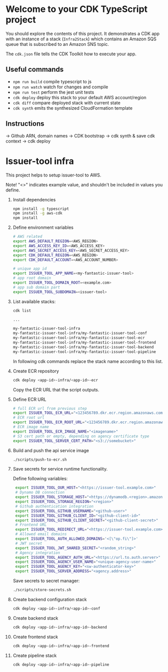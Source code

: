 # Welcome to your CDK TypeScript project

You should explore the contents of this project. It demonstrates a CDK app with an instance of a stack (`Infra2Stack`)
which contains an Amazon SQS queue that is subscribed to an Amazon SNS topic.

The `cdk.json` file tells the CDK Toolkit how to execute your app.

## Useful commands

* `npm run build`   compile typescript to js
* `npm run watch`   watch for changes and compile
* `npm run test`    perform the jest unit tests
* `cdk deploy`      deploy this stack to your default AWS account/region
* `cdk diff`        compare deployed stack with current state
* `cdk synth`       emits the synthesized CloudFormation template

## Instructions

-> Github ARN, domain names
-> CDK bootstrap
-> cdk synth & save cdk context
-> cdk deploy

# Issuer-tool infra

This project helps to setup issuer-tool to AWS.

Note! "<>" indicates example value, and shouldn't be included in values you define.

1. Install dependencies

   ```bash
   npm install -g typescript
   npm install -g aws-cdk
   npm install
   ```

1. Define environment variables

   ```bash
   # AWS related
   export AWS_DEFAULT_REGION=<AWS_REGION>
   export AWS_ACCESS_KEY_ID=<AWS_ACCESS_KEY>
   export AWS_SECRET_ACCESS_KEY=<AWS_SECRET_ACCESS_KEY>
   export CDK_DEFAULT_REGION=<AWS_REGION>
   export CDK_DEFAULT_ACCOUNT=<AWS_ACCOUNT_NUMBER>

   # unique app id
   export ISSUER_TOOL_APP_NAME=<my-fantastic-issuer-tool>
   # app root domain
   export ISSUER_TOOL_DOMAIN_ROOT=<example.com>
   # app sub domain part
   export ISSUER_TOOL_SUBDOMAIN=<issuer-tool>
   ```

1. List available stacks:

   ```bash
   cdk list

   ...

   my-fantastic-issuer-tool-infra
   my-fantastic-issuer-tool-infra/my-fantastic-issuer-tool-conf
   my-fantastic-issuer-tool-infra/my-fantastic-issuer-tool-ecr
   my-fantastic-issuer-tool-infra/my-fantastic-issuer-tool-frontend
   my-fantastic-issuer-tool-infra/my-fantastic-issuer-tool-backend
   my-fantastic-issuer-tool-infra/my-fantastic-issuer-tool-pipeline
   ```

   In following cdk commands replace the stack name according to this list.

1. Create ECR repository

   ```bash
   cdk deploy <app-id>-infra/<app-id>-ecr
   ```

   Copy the ECR URL that the script outputs.

1. Define ECR URL

   ```bash
   # full ECR url from previous step
   export ISSUER_TOOL_ECR_URL="<123456789.dkr.ecr.region.amazonaws.com/imagename>"
   # ECR root url
   export ISSUER_TOOL_ECR_ROOT_URL="<123456789.dkr.ecr.region.amazonaws.com>"
   # ECR image name
   export ISSUER_TOOL_ECR_IMAGE_NAME="<imagename>"
   # S3 cert path or empty, depending on agency certificate type
   export ISSUER_TOOL_SERVER_CERT_PATH="<s3://somebucket>"
   ```

1. Build and push the api service image

   ```bash
   ./scripts/push-to-ecr.sh
   ```

1. Save secrets for service runtime functionality.

   Define following variables:

   ```bash
    export ISSUER_TOOL_OUR_HOST="<https://issuer-tool.example.com>"
    # Dynamo DB connection
    export ISSUER_TOOL_STORAGE_HOST="<https://dynamodb.<region>.amazonaws.com>"
    export ISSUER_TOOL_STORAGE_REGION="<region>"
    # Github authentication integration
    export ISSUER_TOOL_GITHUB_USERNAME="<github-user>"
    export ISSUER_TOOL_GITHUB_CLIENT_ID="<github-client-id>"
    export ISSUER_TOOL_GITHUB_CLIENT_SECRET="<github-client-secret>"
    # Frontend URL
    export ISSUER_TOOL_REDIRECT_URL="<https://issuer-tool.example.com>"
    # Allowed email domains
    export ISSUER_TOOL_AUTH_ALLOWED_DOMAINS='<[\"op.fi\"]>'
    # JWT secret
    export ISSUER_TOOL_JWT_SHARED_SECRET="<random_string>"
    # Agency integration
    export ISSUER_TOOL_AGENCY_AUTH_URL="<https://url.to.auth.server>"
    export ISSUER_TOOL_AGENCY_USER_NAME="<unique-agency-user-name>"
    export ISSUER_TOOL_AGENCY_KEY="<sw-authenticator-key>"
    export ISSUER_TOOL_SERVER_ADDRESS="<agency.address>"
   ```

   Save secrets to secret manager:

   ```bash
   ./scripts/store-secrets.sh
   ```

1. Create backend configuration stack

   ```bash
   cdk deploy <app-id>-infra/<app-id>-conf
   ```

1. Create backend stack

   ```bash
   cdk deploy <app-id>-infra/<app-id>-backend
   ```

1. Create frontend stack

   ```bash
   cdk deploy <app-id>-infra/<app-id>-frontend
   ```

1. Create pipeline stack

   ```bash
   cdk deploy <app-id>-infra/<app-id>-pipeline
   ```
